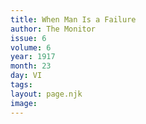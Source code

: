 ```yaml
---
title: When Man Is a Failure
author: The Monitor
issue: 6
volume: 6
year: 1917
month: 23
day: VI
tags:
layout: page.njk
image:
---
```


